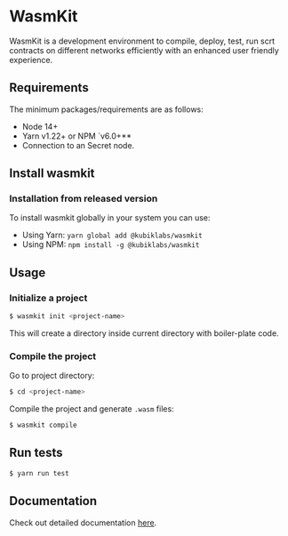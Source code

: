 # WasmKit

WasmKit is a development environment to compile, deploy, test, run scrt contracts on different networks efficiently with an enhanced user friendly experience.

## Requirements

The minimum packages/requirements are as follows:
 
- Node 14+
- Yarn v1.22+ or NPM `v6.0+**
- Connection to an Secret node. 

## Install wasmkit

### Installation from released version
To install wasmkit globally in your system you can use:
  - Using Yarn: `yarn global add @kubiklabs/wasmkit`
  - Using NPM: `npm install -g @kubiklabs/wasmkit`

## Usage

### Initialize a project

```bash
$ wasmkit init <project-name>
```

This will create a directory <project-name> inside current directory with boiler-plate code.

### Compile the project

Go to project directory:

```bash
$ cd <project-name>
```

Compile the project and generate `.wasm` files:

```bash
$ wasmkit compile
```

## Run tests

```bash
$ yarn run test
```

## Documentation

Check out detailed documentation [here](https://wasmkit.arufaresearch.com/).
